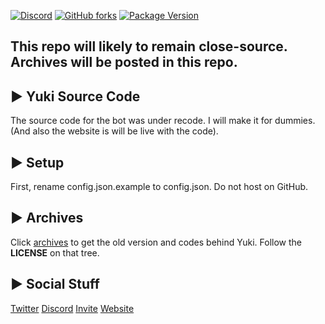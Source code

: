 [![Discord](https://discordapp.com/api/guilds/503423569192157184/widget.png?style=shield)](https://discord.gg/ck8kajr)
[![GitHub forks](https://img.shields.io/github/forks/SplitXPlayZ/Yuki-Public)](https://github.com/SplitXPlayZ/Yuki-Public/network)
[![Package Version](https://img.shields.io/github/package-json/v/SplitXPlayZ/Yuki-Public)](https://www.npmjs.com)


## This repo will likely to remain close-source. Archives will be posted in this repo.

## ▶ Yuki Source Code

The source code for the bot was under recode. I will make it for dummies.
(And also the website is will be live with the code).


## ▶ Setup
First, rename config.json.example to config.json. Do not host on GitHub.


## ▶ Archives
Click [archives](https://github.com/yukidiscordbot/Yuki-Public/tree/archives) to get the old version and codes behind Yuki.
Follow the **LICENSE** on that tree.


## ▶ Social Stuff
[Twitter](https://twitter.com/YukiDiscordBot)
[Discord](https://discord.gg/ck8kajr)
[Invite](https://discordapp.com/oauth2/authorize?client_id=489219428358160385&permissions=1543859415&scope=bot)
[Website](https://yukibot.xyz)
